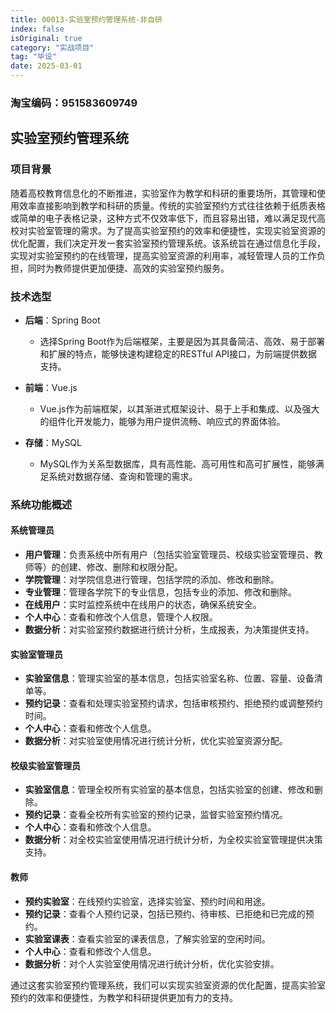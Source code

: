 ```yaml
---
title: 00013-实验室预约管理系统-非自研
index: false
isOriginal: true
category: "实战项目"
tag: "毕设"
date: 2025-03-01
---
```


### 淘宝编码：951583609749

## 实验室预约管理系统
### 项目背景
随着高校教育信息化的不断推进，实验室作为教学和科研的重要场所，其管理和使用效率直接影响到教学和科研的质量。传统的实验室预约方式往往依赖于纸质表格或简单的电子表格记录，这种方式不仅效率低下，而且容易出错，难以满足现代高校对实验室管理的需求。为了提高实验室预约的效率和便捷性，实现实验室资源的优化配置，我们决定开发一套实验室预约管理系统。该系统旨在通过信息化手段，实现对实验室预约的在线管理，提高实验室资源的利用率，减轻管理人员的工作负担，同时为教师提供更加便捷、高效的实验室预约服务。

### 技术选型

- **后端**：Spring Boot
    - 选择Spring Boot作为后端框架，主要是因为其具备简洁、高效、易于部署和扩展的特点，能够快速构建稳定的RESTful API接口，为前端提供数据支持。

- **前端**：Vue.js
    - Vue.js作为前端框架，以其渐进式框架设计、易于上手和集成、以及强大的组件化开发能力，能够为用户提供流畅、响应式的界面体验。

- **存储**：MySQL
    - MySQL作为关系型数据库，具有高性能、高可用性和高可扩展性，能够满足系统对数据存储、查询和管理的需求。

### 系统功能概述

#### 系统管理员

- **用户管理**：负责系统中所有用户（包括实验室管理员、校级实验室管理员、教师等）的创建、修改、删除和权限分配。
- **学院管理**：对学院信息进行管理，包括学院的添加、修改和删除。
- **专业管理**：管理各学院下的专业信息，包括专业的添加、修改和删除。
- **在线用户**：实时监控系统中在线用户的状态，确保系统安全。
- **个人中心**：查看和修改个人信息，管理个人权限。
- **数据分析**：对实验室预约数据进行统计分析，生成报表，为决策提供支持。

#### 实验室管理员

- **实验室信息**：管理实验室的基本信息，包括实验室名称、位置、容量、设备清单等。
- **预约记录**：查看和处理实验室预约请求，包括审核预约、拒绝预约或调整预约时间。
- **个人中心**：查看和修改个人信息。
- **数据分析**：对实验室使用情况进行统计分析，优化实验室资源分配。

#### 校级实验室管理员

- **实验室信息**：管理全校所有实验室的基本信息，包括实验室的创建、修改和删除。
- **预约记录**：查看全校所有实验室的预约记录，监督实验室预约情况。
- **个人中心**：查看和修改个人信息。
- **数据分析**：对全校实验室使用情况进行统计分析，为全校实验室管理提供决策支持。

#### 教师

- **预约实验室**：在线预约实验室，选择实验室、预约时间和用途。
- **预约记录**：查看个人预约记录，包括已预约、待审核、已拒绝和已完成的预约。
- **实验室课表**：查看实验室的课表信息，了解实验室的空闲时间。
- **个人中心**：查看和修改个人信息。
- **数据分析**：对个人实验室使用情况进行统计分析，优化实验安排。

通过这套实验室预约管理系统，我们可以实现实验室资源的优化配置，提高实验室预约的效率和便捷性，为教学和科研提供更加有力的支持。

